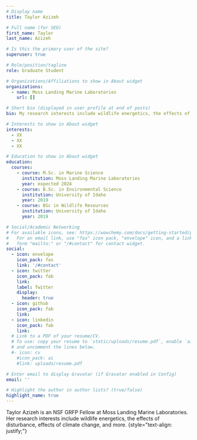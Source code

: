 ```yaml
---
# Display name
title: Taylor Azizeh

# Full name (for SEO)
first_name: Taylor
last_name: Azizeh

# Is this the primary user of the site?
superuser: true

# Role/position/tagline
role: Graduate Student

# Organizations/Affiliations to show in About widget
organizations:
  - name: Moss Landing Marine Laboratories
    url: []

# Short bio (displayed in user profile at end of posts)
bio: My research interests include wildlife energetics, the effects of disturbance, polar biology, and more!

# Interests to show in About widget
interests:
  - XX
  - XX
  - XX

# Education to show in About widget
education:
  courses:
    - course: M.Sc. in Marine Science
      institution: Moss Landing Marine Laboratories
      year: expected 2024
    - course: B.Sc. in Environmental Science
      institution: University of Idaho
      year: 2019
    - course: BSc in Wildlife Resources
      institution: University of Idaho
      year: 2019

# Social/Academic Networking
# For available icons, see: https://wowchemy.com/docs/getting-started/page-builder/#icons
#   For an email link, use "fas" icon pack, "envelope" icon, and a link in the
#   form "mailto:" or "/#contact" for contact widget.
social:
  - icon: envelope
    icon_pack: fas
    link: '/#contact'
  - icon: twitter
    icon_pack: fab
    link: 
    label: Twitter
    display:
      header: true
  - icon: github
    icon_pack: fab
    link: 
  - icon: linkedin
    icon_pack: fab
    link: 
  # Link to a PDF of your resume/CV.
  # To use: copy your resume to `static/uploads/resume.pdf`, enable `ai` icons in `params.yaml`,
  # and uncomment the lines below.
  #- icon: cv
    #icon_pack: ai
    #link: uploads/resume.pdf

# Enter email to display Gravatar (if Gravatar enabled in Config)
email: ''

# Highlight the author in author lists? (true/false)
highlight_name: true
---
```


Taylor Azizeh is an NSF GRFP Fellow at Moss Landing Marine Laboratories. Her research interests include wildlife energetics, the effects of disturbance, effects of climate change, and more.
{style="text-align: justify;"}
